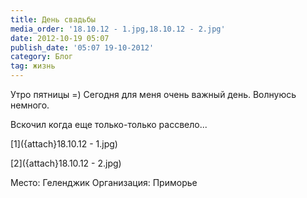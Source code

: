 ```yaml
---
title: День свадьбы
media_order: '18.10.12 - 1.jpg,18.10.12 - 2.jpg'
date: 2012-10-19 05:07
publish_date: '05:07 19-10-2012'
category: Блог
tag: жизнь
---
```


Утро пятницы =) Сегодня для меня очень важный день. Волнуюсь немного.

Вскочил когда еще только-только рассвело...

[1]({attach}18.10.12 - 1.jpg)

[2]({attach}18.10.12 - 2.jpg)

Место: Геленджик
Организация: Приморье
